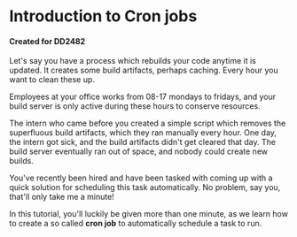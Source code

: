 # Introduction to Cron jobs
#### Created for DD2482

Let's say you have a process which rebuilds your code anytime it is updated. It creates some build artifacts, perhaps caching. Every hour you want to clean these up.

Employees at your office works from 08-17 mondays to fridays, and your build server is only active during these hours to conserve resources.

 The intern who came before you created a simple script which removes the superfluous build artifacts, which they ran manually every hour. One day, the intern got sick, and the build artifacts didn't get cleared that day. The build server eventually ran out of space, and nobody could create new builds.

You've recently been hired and have been tasked with coming up with a quick solution for scheduling this task automatically. No problem, say you, that'll only take me a minute!


In this tutorial, you'll luckily be given more than one minute, as we learn how to create a so called **cron job** to automatically schedule a task to run.